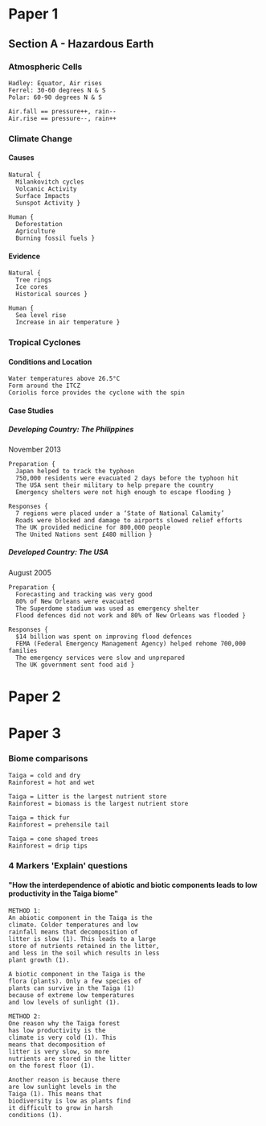 # Paper 1

## Section A - Hazardous Earth

### Atmospheric Cells
```
Hadley: Equator, Air rises
Ferrel: 30-60 degrees N & S
Polar: 60-90 degrees N & S

Air.fall == pressure++, rain--
Air.rise == pressure--, rain++
```

### Climate Change

#### Causes
```
Natural {
  Milankovitch cycles
  Volcanic Activity
  Surface Impacts
  Sunspot Activity }

Human {
  Deforestation
  Agriculture
  Burning fossil fuels }
```

#### Evidence
```
Natural {
  Tree rings
  Ice cores
  Historical sources }

Human {
  Sea level rise
  Increase in air temperature }
```

### Tropical Cyclones

#### Conditions and Location
```
Water temperatures above 26.5°C
Form around the ITCZ
Coriolis force provides the cyclone with the spin
```

#### Case Studies

##### Developing Country: The Philippines

November 2013

```
Preparation {
  Japan helped to track the typhoon
  750,000 residents were evacuated 2 days before the typhoon hit
  The USA sent their military to help prepare the country
  Emergency shelters were not high enough to escape flooding }

Responses {
  7 regions were placed under a ‘State of National Calamity’
  Roads were blocked and damage to airports slowed relief efforts
  The UK provided medicine for 800,000 people
  The United Nations sent £480 million }
```

##### Developed Country: The USA

August 2005

```
Preparation {
  Forecasting and tracking was very good
  80% of New Orleans were evacuated
  The Superdome stadium was used as emergency shelter
  Flood defences did not work and 80% of New Orleans was flooded }

Responses {
  $14 billion was spent on improving flood defences
  FEMA (Federal Emergency Management Agency) helped rehome 700,000 families
  The emergency services were slow and unprepared
  The UK government sent food aid }
```

# Paper 2

# Paper 3

### Biome comparisons
```
Taiga = cold and dry
Rainforest = hot and wet

Taiga = Litter is the largest nutrient store
Rainforest = biomass is the largest nutrient store

Taiga = thick fur
Rainforest = prehensile tail

Taiga = cone shaped trees
Rainforest = drip tips
```

### 4 Markers 'Explain' questions

#### "How the interdependence of abiotic and biotic components leads to low productivity in the Taiga biome"
```
METHOD 1:
An abiotic component in the Taiga is the
climate. Colder temperatures and low
rainfall means that decomposition of
litter is slow (1). This leads to a large
store of nutrients retained in the litter,
and less in the soil which results in less
plant growth (1).

A biotic component in the Taiga is the
flora (plants). Only a few species of
plants can survive in the Taiga (1)
because of extreme low temperatures
and low levels of sunlight (1).

METHOD 2:
One reason why the Taiga forest
has low productivity is the
climate is very cold (1). This
means that decomposition of
litter is very slow, so more
nutrients are stored in the litter
on the forest floor (1).

Another reason is because there
are low sunlight levels in the
Taiga (1). This means that
biodiversity is low as plants find
it difficult to grow in harsh
conditions (1).
```
